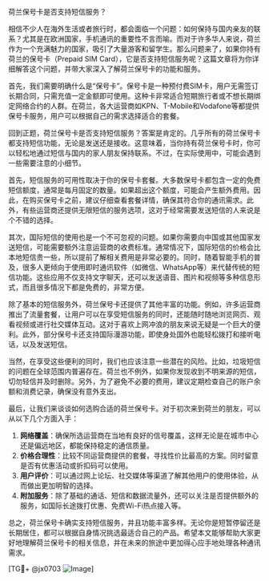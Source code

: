 荷兰保号卡是否支持短信服务？

相信不少人在海外生活或者旅行时，都会面临一个问题：如何保持与国内亲友的联系？尤其是在欧洲国家，手机通讯的重要性不言而喻。而对于许多华人来说，荷兰作为一个充满魅力的国家，吸引了大量游客和留学生。那么问题来了，如果你持有荷兰的保号卡（Prepaid SIM Card），它是否支持短信服务呢？这篇文章将为你详细解答这个问题，并带大家深入了解荷兰保号卡的功能和服务。

首先，我们需要明确什么是“保号卡”。保号卡是一种预付费SIM卡，用户无需签订长期合同，只需充值一定金额即可使用。这种卡非常适合短期旅行者或不想长期绑定网络合约的人群。在荷兰，各大运营商如KPN、T-Mobile和Vodafone等都提供保号卡服务，用户可以根据自己的需求选择适合的套餐。

回到正题，荷兰保号卡是否支持短信服务？答案是肯定的。几乎所有的荷兰保号卡都支持短信功能，无论是发送还是接收。这意味着，当你持有荷兰保号卡时，你可以轻松地通过短信与国内的家人朋友保持联系。不过，在实际使用中，可能会遇到一些需要注意的小细节。

首先，短信服务的可用性取决于你的保号卡套餐。大多数保号卡都包含一定的免费短信额度，通常是每月固定的数量。如果超出这个额度，可能会产生额外费用。因此，在购买保号卡之前，建议仔细查看套餐详情，确保其符合你的通讯需求。此外，有些运营商还提供无限短信的服务选项，这对于经常需要发送短信的人来说是个不错的选择。

其次，国际短信的使用也是一个不可忽视的问题。如果你需要向中国或其他国家发送短信，可能需要额外注意运营商的收费标准。通常情况下，国际短信的价格会比本地短信贵一些，所以提前了解相关费用是非常必要的。同时，随着智能手机的普及，很多人更倾向于使用即时通讯软件（如微信、WhatsApp等）来代替传统的短信功能。这些应用不仅支持文字聊天，还可以发送语音、图片和视频等多种信息形式，而且很多情况下都是免费的，非常方便。

除了基本的短信服务外，荷兰保号卡还提供了其他丰富的功能。例如，许多运营商推出了流量套餐，让用户可以在享受短信服务的同时，还能随时随地浏览网页、观看视频或进行社交媒体互动。这对于喜欢上网冲浪的朋友来说无疑是一个巨大的便利。此外，部分保号卡还支持国际漫游功能，即使身处国外也能轻松拨打和接听电话，以及发送短信。

当然，在享受这些便利的同时，我们也应该注意一些潜在的风险。比如，垃圾短信的问题在全球范围内普遍存在。荷兰也不例外，如果你发现收到不明来源的短信，切勿轻信并及时删除。另外，为了避免不必要的费用，建议定期检查自己的账户余额和消费记录，确保没有意外支出。

最后，让我们来谈谈如何选购合适的荷兰保号卡。对于初次来到荷兰的朋友，可以从以下几个方面入手：

1. **网络覆盖**：确保所选运营商在当地有良好的信号覆盖，这样无论是在城市中心还是偏远地区，都能保持稳定的通信质量。
2. **价格合理性**：比较不同运营商提供的套餐，寻找性价比最高的方案。同时留意是否有优惠活动或折扣码可以使用。
3. **用户评价**：可以通过网上论坛、社交媒体等渠道了解其他用户的使用体验，从而做出更加明智的选择。
4. **附加服务**：除了基础的通话、短信和数据流量外，还可以关注是否提供额外的服务，如国际长途拨打优惠、免费Wi-Fi热点接入等。

总之，荷兰保号卡确实支持短信服务，并且功能丰富多样。无论你是短暂停留还是长期居住，都可以根据自身情况挑选最适合自己的产品。希望本文能够帮助大家更好地理解荷兰保号卡的相关信息，并在未来的旅途中更加得心应手地处理各种通讯需求。

[TG💪+ @jx0703 ![Image](https://github.com/user-attachments/assets/dbca1d08-cadb-493c-b0ec-ad6f7a83f270)]